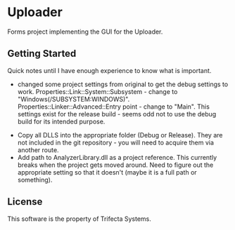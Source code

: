 # Uploader
Forms project implementing the GUI for the Uploader.

## Getting Started

Quick notes until I have enough experience to know what is important.
* changed some project settings from original to get the debug settings to work.  Properties::Link::System::Subsystem - change to "Windows(/SUBSYSTEM:WINDOWS)".  Properties::Linker::Advanced::Entry point - change to "Main".  This settings exist for the release build - seems odd not to use the debug build for its intended purpose.
- Copy all DLLS into the appropriate folder (Debug or Release).  They are not included in the git repository - you will need to acquire them via another route.
- Add path to AnalyzerLibrary.dll as a project reference.  This currently breaks when the project gets moved around.  Need to figure out the appropriate setting so that it doesn't (maybe it is a full path or something).

## License

This software is the property of Trifecta Systems.

